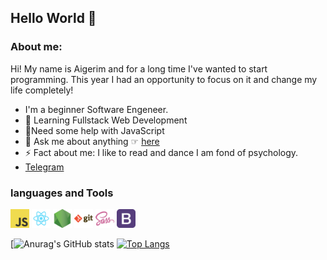 ## Hello World 👋




### About me:

Hi! My name is Aigerim and for a long time I've wanted to start programming. This year I had an opportunity to focus on it and change my life completely!


- I'm a beginner Software Engeneer.
- 🌱  Learning Fullstack Web Development
- 🤔Need some help with  JavaScript
- 💬 Ask me about anything ☞ [here](https://www.instagram.com/__bolotovaaigerim__/)
- ⚡ Fact about me: I like to read and dance I am fond of psychology.
- [Telegram](https://t.me/bolotovaaigerim)
  
### languages and Tools
<code><img height="30" src="https://raw.githubusercontent.com/github/explore/80688e429a7d4ef2fca1e82350fe8e3517d3494d/topics/javascript/javascript.png"></code>
<code><img height="30" src="https://raw.githubusercontent.com/github/explore/80688e429a7d4ef2fca1e82350fe8e3517d3494d/topics/react/react.png"></code>
<code><img height="30" src="https://raw.githubusercontent.com/github/explore/80688e429a7d4ef2fca1e82350fe8e3517d3494d/topics/nodejs/nodejs.png"></code>
<code><img height="30" src="https://raw.githubusercontent.com/github/explore/80688e429a7d4ef2fca1e82350fe8e3517d3494d/topics/git/git.png"></code>
<code><img height="30" src="https://raw.githubusercontent.com/github/explore/80688e429a7d4ef2fca1e82350fe8e3517d3494d/topics/sass/sass.png"></code>
<code><img height="30" src="https://raw.githubusercontent.com/github/explore/80688e429a7d4ef2fca1e82350fe8e3517d3494d/topics/bootstrap/bootstrap.png"></code>

[![Anurag's GitHub stats](https://github-readme-stats.vercel.app/api?username=aigerim0&show_icons=true&theme=radical)
[![Top Langs](https://github-readme-stats.vercel.app/api/top-langs/?username=aigerim0&layout=compact=true&theme=radical)](https://github.com/anuraghazra/github-readme-stats)
